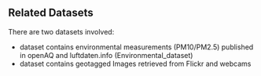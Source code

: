 ## Related Datasets
There are two datasets involved:
* dataset contains environmental measurements (PM10/PM2.5) published in openAQ and luftdaten.info (Environmental_dataset)
* dataset contains geotagged Images retrieved from Flickr and webcams
